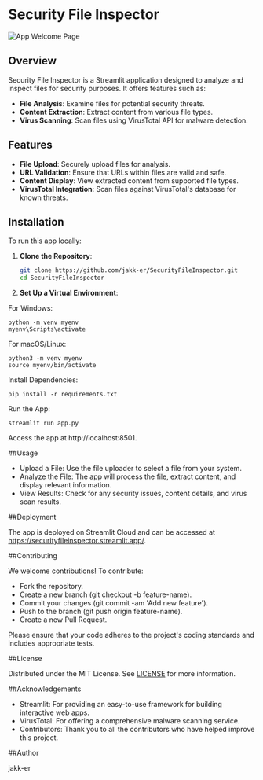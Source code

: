 # Security File Inspector

![[App Welcome Page](assets/Securityfileinspector.png)]()

## Overview

Security File Inspector is a Streamlit application designed to analyze and inspect files for security purposes. It offers features such as:

- **File Analysis**: Examine files for potential security threats.
- **Content Extraction**: Extract content from various file types.
- **Virus Scanning**: Scan files using VirusTotal API for malware detection.

## Features

- **File Upload**: Securely upload files for analysis.
- **URL Validation**: Ensure that URLs within files are valid and safe.
- **Content Display**: View extracted content from supported file types.
- **VirusTotal Integration**: Scan files against VirusTotal's database for known threats.

## Installation

To run this app locally:

1. **Clone the Repository**:

   ```bash
   git clone https://github.com/jakk-er/SecurityFileInspector.git
   cd SecurityFileInspector
2. **Set Up a Virtual Environment**:

For Windows:
```
python -m venv myenv
myenv\Scripts\activate
```
For macOS/Linux:
```
python3 -m venv myenv
source myenv/bin/activate
```
Install Dependencies:
```
pip install -r requirements.txt
```
Run the App:
```
streamlit run app.py
```
Access the app at http://localhost:8501.

##Usage

- Upload a File: Use the file uploader to select a file from your system.
- Analyze the File: The app will process the file, extract content, and display relevant information.
- View Results: Check for any security issues, content details, and virus scan results.

##Deployment

The app is deployed on Streamlit Cloud and can be accessed at https://securityfileinspector.streamlit.app/.

##Contributing

We welcome contributions! To contribute:
- Fork the repository.
- Create a new branch (git checkout -b feature-name).
- Commit your changes (git commit -am 'Add new feature').
- Push to the branch (git push origin feature-name).
- Create a new Pull Request.

Please ensure that your code adheres to the project's coding standards and includes appropriate tests.

##License

Distributed under the MIT License. See [LICENSE](LICENSE) for more information.

##Acknowledgements

- Streamlit: For providing an easy-to-use framework for building interactive web apps.
- VirusTotal: For offering a comprehensive malware scanning service.
- Contributors: Thank you to all the contributors who have helped improve this project.

##Author

jakk-er
